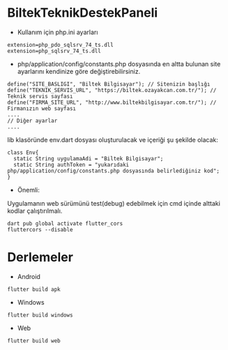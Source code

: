 # BiltekTeknikDestekPaneli

- Kullanım için php.ini ayarları
```
extension=php_pdo_sqlsrv_74_ts.dll
extension=php_sqlsrv_74_ts.dll

```

- php/application/config/constants.php dosyasında en altta bulunan site ayarlarını kendinize göre değiştirebilirsiniz.

```
define("SITE_BASLIGI", "Biltek Bilgisayar"); // Sitenizin başlığı
define("TEKNIK_SERVIS_URL", "https://biltek.ozayakcan.com.tr/"); // Teknik servis sayfası
define("FIRMA_SITE_URL", "http://www.biltekbilgisayar.com.tr/"); // Firmanızın web sayfası
....
// Diğer ayarlar
....
```

lib klasöründe env.dart dosyası oluşturulacak ve içeriği şu şekilde olacak:

```
class Env{
  static String uygulamaAdi = "Biltek Bilgisayar";
  static String authToken = "yukarıdaki php/application/config/constants.php dosyasında belirlediğiniz kod";
}
```

- Önemli:

Uygulamanın web sürümünü test(debug) edebilmek için cmd içinde alttaki kodlar çalıştırılmalı.
```
dart pub global activate flutter_cors
fluttercors --disable
```

# Derlemeler

- Android
```
flutter build apk
```

- Windows
```
flutter build windows
```

- Web
```
flutter build web
```